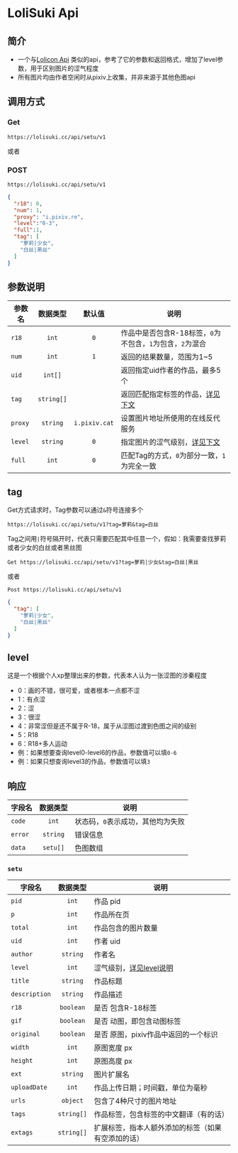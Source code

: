 # LoliSuki Api

## 简介
- 一个与[Lolicon Api](https://api.lolicon.app) 类似的api，参考了它的参数和返回格式，增加了level参数，用于区别图片的涩气程度
- 所有图片均由作者空闲时从pixiv上收集，并非来源于其他色图api

## 调用方式
### Get
```
https://lolisuki.cc/api/setu/v1
```
或者
### POST 
```
https://lolisuki.cc/api/setu/v1
```
```json
{
  "r18": 0,
  "num": 1,
  "proxy": "i.pixiv.re",
  "level":"0-3",
  "full":1,
  "tag": [
    "萝莉|少女",
    "白丝|黑丝"
  ]
}
```

## 参数说明
| 参数名       |  数据类型  |     默认值     |                                    说明                                     |
| ------------ | :--------: | :------------: | -------------------------------------------------------------------------- |
| `r18`        |   `int`    |      `0`       | 作品中是否包含R-18标签，`0`为不包含，`1`为包含，`2`为混合                   |
| `num`        |   `int`    |      `1`       | 返回的结果数量，范围为1~5                                                  |
| `uid`        |  `int[]`   |                | 返回指定uid作者的作品，最多5个                                              |
| `tag`        | `string[]` |                | 返回匹配指定标签的作品，[详见下文](#tag)                                    |
| `proxy`      |  `string`  | `i.pixiv.cat`  | 设置图片地址所使用的在线反代服务                                            |
| `level`      |  `string`  |      `0`       | 指定图片的涩气级别，[详见下文](#level)                                      |
| `full`       |   `int`    |      `0`       | 匹配Tag的方式，`0`为部分一致，`1`为完全一致                                 |

## tag
Get方式请求时，Tag参数可以通过`&`符号连接多个
```
https://lolisuki.cc/api/setu/v1?tag=萝莉&tag=白丝
```
Tag之间用`|`符号隔开时，代表只需要匹配其中任意一个，假如：我需要查找萝莉或者少女的白丝或者黑丝图
```
Get https://lolisuki.cc/api/setu/v1?tag=萝莉|少女&tag=白丝|黑丝
```
或者
```
Post https://lolisuki.cc/api/setu/v1
```
```json
{
  "tag": [
    "萝莉|少女",
    "白丝|黑丝"
  ]
}
```


## level
这是一个根据个人xp整理出来的参数，代表本人认为一张涩图的涉秦程度
- 0：画的不错，很可爱，或者根本一点都不涩
- 1：有点涩
- 2：涩
- 3：很涩
- 4：非常涩但是还不属于R-18，属于从涩图过渡到色图之间的级别
- 5：R18
- 6：R18+多人运动
- 例：如果想要查询level0-level6的作品，参数值可以填`0-6`
- 例：如果只想查询level3的作品，参数值可以填`3`

## 响应
| 字段名	  | 数据类型 | 说明                             |
| ------- | :------: | -------------------------------- |
| `code`  | `int`    | 状态码，`0`表示成功，其他均为失败 |
| `error` | `string` | 错误信息                         |
| `data`  | `setu[]` | 色图数组                         |

### `setu`

| 字段名        |  数据类型   | 说明                                                  |
| ------------- | :--------: | ----------------------------------------------------- |
| `pid`         |   `int`    | 作品 pid                                              |
| `p`           |   `int`    | 作品所在页                                            |
| `total`       |   `int`    | 作品包含的图片数量                                    |
| `uid`         |   `int`    | 作者 uid                                              |
| `author`      |  `string`  | 作者名                                                |
| `level`       |   `int`    | 涩气级别，[详见level说明](#level)                     |
| `title`       |  `string`  | 作品标题                                              |
| `description` |  `string`  | 作品描述                                              |
| `r18`         | `boolean`  | 是否 包含R-18标签                                     |
| `gif`         | `boolean`  | 是否 动图，即包含动图标签                            |
| `original`    | `boolean`  | 是否 原图，pixiv作品中返回的一个标识                 |
| `width`       |   `int`    | 原图宽度 px                                           |
| `height`      |   `int`    | 原图高度 px                                           |
| `ext`         |  `string`  | 图片扩展名                                            |
| `uploadDate`  |   `int`    | 作品上传日期；时间戳，单位为毫秒                      |
| `urls`        |  `object`  | 包含了4种尺寸的图片地址                               |
| `tags`        | `string[]` | 作品标签，包含标签的中文翻译（有的话）                |
| `extags`      | `string[]` | 扩展标签，指本人额外添加的标签（如果有空添加的话）    |






